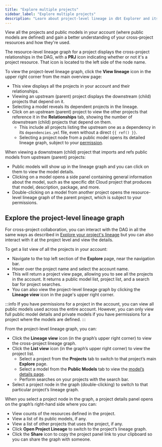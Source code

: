 ```yaml
---
title: "Explore multiple projects"
sidebar_label: "Explore multiple projects"
description: "Learn about project-level lineage in dbt Explorer and its uses."
---
```


View all the projects and public models in your account (where public models are defined) and gain a better understanding of your cross-project resources and how they're used.

The resource-level lineage graph for a project displays the cross-project relationships in the DAG, with a **PRJ** icon indicating whether or not it's a project resource. That icon is located to the left side of the node name.

To view the project-level lineage graph, click the **View lineage** icon in the upper right corner from the main overview page:
- This view displays all the projects in your account and their relationships.
- Viewing an upstream (parent) project displays the downstream (child) projects that depend on it.
- Selecting a model reveals its dependent projects in the lineage.
- Click on an upstream (parent) project to view the other projects that reference it in the **Relationships** tab, showing the number of downstream (child) projects that depend on them. 
  - This include all projects listing the upstream one as a dependency in its `dependencies.yml` file, even without a direct `{{ ref() }}`.
  - Selecting a project node from a public model opens its detailed lineage graph, subject to your [permission](/docs/cloud/manage-access/enterprise-permissions).

<Lightbox src="/img/docs/collaborate/dbt-explorer/cross-project-lineage-parent.png" width="100%" height="100" title="View your cross-project lineage in a parent project and the other projects that reference it by clicking the 'Relationships' tab."/>

When viewing a downstream (child) project that imports and refs public models from upstream (parent) projects:
- Public models will show up in the lineage graph and you can click on them to view the model details.
- Clicking on a model opens a side panel containing general information about the model, such as the specific dbt Cloud project that produces that model, description, package, and more.
- Double-clicking on a model from another project opens the resource-level lineage graph of the parent project, which is subject to your permissions.

<Lightbox src="/img/docs/collaborate/dbt-explorer/cross-project-child.png" width="100%" height="100" title="View a downstream 'child' project that importants and refs public models from the upstream 'parent' project."/>

## Explore the project-level lineage graph

For cross-project collaboration, you can interact with the DAG in all the same ways as described in [Explore your project's lineage](/docs/collaborate/explore-projects#project-lineage) but you can also interact with it at the project level and view the details. 

To get a list view of all the projects in your account:
- Navigate to the top left section of the **Explore** page, near the navigation bar.
- Hover over the project name and select the account name.
- This will return a project view page, allowing you to see all the projects in the account. It returns a public model list, project list, and a search bar for project searches.
- You can also view the project-level lineage graph by clicking the **Lineage view** icon in the page's upper right corner.

:::info
If you have permissions for a project in the account, you can view all public models used across the entire account. However, you can only view full public model details and private models if you have permissions for a project where the models are defined.
:::

<Lightbox src="/img/docs/collaborate/dbt-explorer/account-level-lineage.gif" width="100%" title="View a downstream (child) project, which imports and refs public models from upstream (parent) projects."/>

From the project-level lineage graph, you can:

- Click the **Lineage view** icon (in the graph’s upper right corner) to view the cross-project lineage graph.
- Click the **List view** icon (in the graph’s upper right corner) to view the project list.
    - Select a project from the **Projects** tab to switch to that project’s main **Explore** page.
    - Select a model from the **Public Models** tab to view the [model’s details page](/docs/collaborate/explore-projects#view-resource-details).
    - Perform searches on your projects with the search bar.
- Select a project node in the graph (double-clicking) to switch to that particular project’s lineage graph.

When you select a project node in the graph, a project details panel opens on the graph’s right-hand side where you can:

- View counts of the resources defined in the project.
- View a list of its public models, if any.
- View a list of other projects that uses the project, if any.
- Click **Open Project Lineage** to switch to the project’s lineage graph.
- Click the **Share** icon to copy the project panel link to your clipboard so you can share the graph with someone.

<Lightbox src="/img/docs/collaborate/dbt-explorer/multi-project-overview.gif" width="95%" title="Select a downstream (child) project to open the project details panel for resource counts, public models associated, and more. "/>
